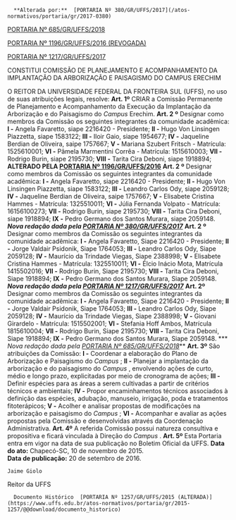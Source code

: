       **Alterada por:**  [PORTARIA Nº 380/GR/UFFS/2017](/atos-normativos/portaria/gr/2017-0380) 

  [PORTARIA Nº 685/GR/UFFS/2018](/atos-normativos/portaria/gr/2018-0685) 

  [PORTARIA Nº 1196/GR/UFFS/2016 (REVOGADA)](/atos-normativos/portaria/gr/2016-1196) 

  [PORTARIA Nº 1217/GR/UFFS/2017](/atos-normativos/portaria/gr/2017-1217) 

   CONSTITUI COMISSÃO DE PLANEJAMENTO E ACOMPANHAMENTO DA IMPLANTAÇÃO DA ARBORIZAÇÃO E PAISAGISMO DO CAMPUS ERECHIM  

 O REITOR DA UNIVERSIDADE FEDERAL DA FRONTEIRA SUL (UFFS), no uso de suas atribuições legais, resolve:   **Art. 1º** CRIAR a Comissão Permanente de Planejamento e Acompanhamento da Execução da Implantação da Arborização e do Paisagismo do *Campus* Erechim.  **Art. 2**  **º**  Designar como membros da Comissão os seguintes integrantes da comunidade acadêmica:   **I -**  Angela Favaretto, siape 2216420 - Presidente;   **II -**  Hugo Von Linsingen Piazzetta, siape 1583122;   **III -**  Iloir Gaio, siape 1954677;   **IV -**  Jaqueline Berdian de Oliveira, saipe 1757667;   **V -**  Mariana Szubert Fritsch - Matrícula: 1525610001;   **VI -**  Pâmela Marmentini Corrêa - Matrícula: 1515610003;   **VII -**  Rodrigo Burin, siape 2195730;   **VIII -**  Tarita Cira Deboni, siape 1918894;   **ALTERADO PELA [PORTARIA Nº 1196/GR/UFFS/2016](https://www.uffs.edu.br/atos-normativos/portaria/gr/2016-1196)**   **Art. 2**  **º**  Designar como membros da Comissão os seguintes integrantes da comunidade acadêmica:   **I -**  Angela Favaretto, siape 2216420 - Presidente;   **II -**  Hugo Von Linsingen Piazzetta, siape 1583122;   **III -**  Leandro Carlos Ody, siape 2059128;   **IV -**  Jaqueline Berdian de Oliveira, saipe 1757667;   **V -**  Elisabete Cristina Hammes - Matrícula: 1325510011;   **VI -**  Júlia Fernanda Volpato - Matrícula: 16156100273;   **VII -**  Rodrigo Burin, siape 2195730;   **VIII -**  Tarita Cira Deboni, siape 1918894;   **IX -**  Pedro Germano dos Santos Murara, siape 2059148.   ***Nova redação dada pela [PORTARIA Nº 380/GR/UFFS/2017](https://www.uffs.edu.br/atos-normativos/portaria/gr/2017-0380)***   **Art. 2**  **º**  Designar como membros da Comissão os seguintes integrantes da comunidade acadêmica:   **I -**  Angela Favaretto, Siape 2216420 - Presidente;   **II -**  Jorge Valdair Psidonik, Siape 1764053;   **III -**  Leandro Carlos Ody, Siape 2059128;   **IV -**  Maurício da Trindade Viegas, Siape 2388998;   **V -**  Elisabete Cristina Hammes - Matrícula: 1325510011;   **VI -**  Élcio Inácio Mota, Matrícula 1415502016;   **VII -**  Rodrigo Burin, Siape 2195730;   **VIII -**  Tarita Cira Deboni, Siape 1918894;   **IX -**  Pedro Germano dos Santos Murara, Siape 2059148.   ***Nova redação dada pela [PORTARIA Nº 1217/GR/UFFS/2017](https://www.uffs.edu.br/atos-normativos/portaria/gr/2017-1217)***    **Art. 2º** Designar como membros da Comissão os seguintes integrantes da comunidade acadêmica: **I -** Angela Favaretto, Siape 2216420 - Presidente; **II -** Jorge Valdair Psidonik, Siape 1764053; **III -** Leandro Carlos Ody, Siape 2059128; **IV -** Maurício da Trindade Viegas, Siape 2388998; **V -** Giovani Girardelo - Matrícula: 1515502001; **VI -** Stefania Hoff Ambos, Matrícula 1815610004; **VII -** Rodrigo Burin, Siape 2195730; **VIII -** Tarita Cira Deboni, Siape 1918894; **IX -** Pedro Germano dos Santos Murara, Siape 2059148. *** *Nova redação dada pela [PORTARIA Nº 685/GR/UFFS/2018](https://www.uffs.edu.br/atos-normativos/portaria/gr/2018-0685)***    **Art. 3º** São atribuições da Comissão: **I -** Coordenar a elaboração do Plano de Arborização e Paisagismo do *Campus* ; **II -** Planejar a implantação da arborização e do paisagismo do *Campus* , envolvendo ações de curto, médio e longo prazo, explicitadas por meio de cronograma de ações; **III -** Definir espécies para as áreas a serem cultivadas a partir de critérios técnicos e ambientais; **IV -** Propor encaminhamentos técnicos associados à definição das espécies, adubação, manuseio, irrigação, poda e tratamentos fitoterápicos; **V -** Acolher e analisar propostas de modificações na arborização e paisagismo do *Campus* ; **VI -** Acompanhar e avaliar as ações propostas pela Comissão e desenvolvidas através da Coordenação Administrativa.   **Art. 4º** A referida Comissão possui natureza consultiva e propositiva e ficará vinculada à Direção do *Campus* .   **Art. 5º** Esta Portaria entra em vigor na data de sua publicação no Boletim Oficial da UFFS.      **Data do ato:** Chapecó-SC, 10 de novembro de 2015.   
 **Data de publicação:**  20 de setembro de 2016. 

    Jaime Giolo   
 Reitor da UFFS 

      Documento Histórico  [PORTARIA Nº 1257/GR/UFFS/2015 (ALTERADA)](https://www.uffs.edu.br/atos-normativos/portaria/gr/2015-1257/@@download/documento_historico)     
      
